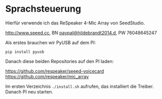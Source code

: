 # Sprachsteuerung

Hierfür verwende ich das ReSpeaker 4-Mic Array von SeedStudio.

http://www.seeed.cc, BN paypal@hildebrandt2014.d, PW 76048645247

Als erstes brauchen wir PyUSB auf dem PI:

```pip install pyusb```

Danach diese beiden Repositories auf den PI laden:

https://github.com/respeaker/seeed-voicecard
https://github.com/respeaker/mic_array

Im ersten Verzeichnis ```./install.sh``` aufrufen, das installiert die Treiber. Danach PI neu starten.

